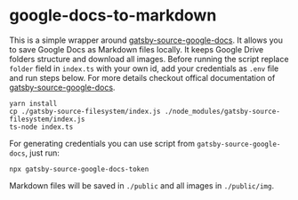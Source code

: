 # google-docs-to-markdown

This is a simple wrapper around [gatsby-source-google-docs](https://github.com/cedricdelpoux/gatsby-source-google-docs). It allows you to save Google Docs as Markdown files locally. It keeps Google Drive folders structure and download all images. Before running the script replace `folder` field in `index.ts` with your own id, add your credentials as `.env` file and run steps below. For more details checkout offical documentation of [gatsby-source-google-docs](https://github.com/cedricdelpoux/gatsby-source-google-docs).

```
yarn install
cp ./gatsby-source-filesystem/index.js ./node_modules/gatsby-source-filesystem/index.js
ts-node index.ts
```

For generating credentials you can use script from `gatsby-source-google-docs`, just run:
```
npx gatsby-source-google-docs-token
```

Markdown files will be saved in `./public` and all images in `./public/img`.

